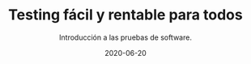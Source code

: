 ---
title: Testing fácil y rentable para todos
subtitle: >-
  Introducción a las pruebas de software.
excerpt: >-
  Curso online para aprender las técnicas de pruebas de software y hacer testing fácil y rentable.
date: '2020-06-20'
thumb_img_path: images/undraw_science.svg
sections:
  - section_id: features
    type: section_content
    bg: gray
    image: images/undraw_science.svg
    title: Testing fácil y rentable para todos
    content: >-
      Las pruebas automáticas del software mejoran la calidad de los programas. **Reducen los bugs y los tiempos de mantenimiento**. Pero lo mejor es que pueden ser divertidas y desde luego rentables.
    actions:
      - label: Recibir información
        url: http://eepurl.com/gLTXxT
  - section_id: call-to-action
    type: section_cta
    title: Disponible próximamente!
    subtitle: Mantente informado en nuestra newsletter.
    actions:
      - label: Subscribirme
        url: http://eepurl.com/gLTXxT
# menus:
#   main:
#     weight: 2
#     title: Features
template: landing
---
